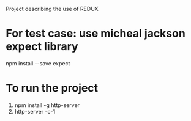 Project describing the use of REDUX

# For test case: use micheal jackson expect library
npm install --save expect

# To run the project
1. npm install -g http-server
2. http-server -c-1
